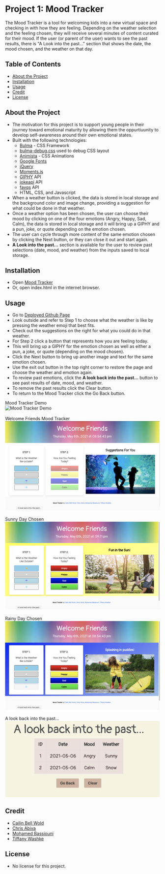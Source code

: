# Project 1: Mood Tracker

The Mood Tracker is a tool for welcoming kids into a new virtual space and checking in with how they are feeling.  Depending on the weather selection and the feeling chosen, they will receive several minutes of content curated for their mood.  If the user (or parent of the user) wants to see the past results, there is "A Look into the past..." section that shows the date, the mood chosen, and the weather on that day.

## Table of Contents 

- [About the Project](#about-the-project)
- [Installation](#installation)
- [Usage](#usage)
- [Credit](#credit)
- [License](#license)

## About the Project

- The motivation for this project is to support young people in their journey toward emotional maturity by allowing them the oppurtiuunity to develop self-awareness around their own emotional states.
- Built with the following technologies:
    - [Bulma](https://bulma.io/) - CSS Framework 
    - [bulma-debug.css](https://gist.github.com/JuanVqz/105c4910ff711659059c99492ecd1a5c) used to debug CSS layout
    - [Animista](https://animista.net/play/basic) - CSS Animations 
    - [Google Fonts](https://fonts.google.com/)
    - [jQuery](https://jquery.com/)
    - [Moments.js](https://momentjs.com/)
    - [GIPHY](https://developers.giphy.com/docs/api/) API
    - [jokeapi](https://sv443.net/jokeapi/v2/) API
    - [favqs](https://public-apis.xyz/favqs-com-2032) API
    - HTML, CSS, and Javascript
- When a weather button is clicked, the data is stored in local storage and the background color and image change, providing a suggestion for what could be done in that weather.
- Once a weather option has been chosen, the user can choose their mood by clicking on one of the four emotions (Angry, Happy, Sad, Calm), the data is stored in local storage and it will bring up a GIPHY and a pun, joke, or quote depending on the emotion chosen.
- The user can cycle through more content of the same emotion chosen by clicking the Next button, or they can close it out and start again.
- **A Look into the past...** section is available for the user to review past selections (date, mood, and weather) from the inputs saved to local storage.

## Installation

- Open [Mood Tracker](https://chabivz.github.io/Daily-Checkins/) 
- Or, open index.html in the internet browser.

## Usage

- Go to [Deployed Github Page](https://chabivz.github.io/Daily-Checkins/)
- Look outside and refer to Step 1 to choose what the weather is like by pressing the weather emoji that best fits.
- Check out the suggestions on the right for what you could do in that weather.
- For Step 2 click a button that represents how you are feeling today.
- This will bring up a GIPHY for the emotion chosen as well as either a pun, a joke, or quote (depending on the mood chosen).
- Click the Next button to bring up another image and text for the same emotion chosen.
- Use the exit out button in the top right corner to restore the page and choose the weather and emotion again.
- To review past emotions, click the **A look back into the past...** button to see past results of date, mood, and weather.
- To remove the past results click the Clear button.
- To return to the Mood Tracker click the Go Back button.

Mood Tracker Demo \
![Mood Tracker Demo](Assets/images/Mood-Tracker.gif) \
\
Welcome Friends Mood Tracker \
![Welcome Friends](Assets/images/welcome-friends.png) \
\
Sunny Day Chosen \
![Picture Description](Assets/images/sunny-chosen.png) \
\
Rainy Day Chosen \
![Picture Description](Assets/images/rainy-day-chosen.png) \
\
A look back into the past...\
![A look back into the past](Assets/images/past-moods-weather.png) 


## Credit

- [Cailin Bell Wold](https://github.com/CailinBellWold)
- [Chris Abiva](https://github.com/Chabivz)
- [Mohamed Bassiouni](https://github.com/MohamedB-01)
- [Tiffany Washke](https://github.com/twashke)

## License

- No license for this project.